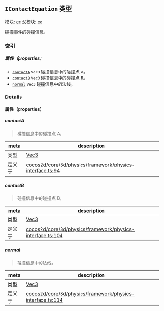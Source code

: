 ## `IContactEquation` 类型



模块: [cc](../modules/cc.md)
父模块: [cc](../modules/cc.md)


碰撞事件的碰撞信息。



### 索引

##### 属性（properties）

  - [`contactA`](#contacta) `Vec3` 碰撞信息中的碰撞点 A。
  - [`contactB`](#contactb) `Vec3` 碰撞信息中的碰撞点 B。
  - [`normal`](#normal) `Vec3` 碰撞信息中的法线。





### Details


#### 属性（properties）


##### contactA

> 碰撞信息中的碰撞点 A。

| meta | description |
|------|-------------|
| 类型 | <a href="../classes/Vec3.html" class="crosslink">Vec3</a> |
| 定义于 | [cocos2d/core/3d/physics/framework/physics-interface.ts:94](https://github.com/cocos-creator/engine/blob/22ca6465effd8063cb95e509843b8bef3d880759/cocos2d/core/3d/physics/framework/physics-interface.ts#L94) |



##### contactB

> 碰撞信息中的碰撞点 B。

| meta | description |
|------|-------------|
| 类型 | <a href="../classes/Vec3.html" class="crosslink">Vec3</a> |
| 定义于 | [cocos2d/core/3d/physics/framework/physics-interface.ts:104](https://github.com/cocos-creator/engine/blob/22ca6465effd8063cb95e509843b8bef3d880759/cocos2d/core/3d/physics/framework/physics-interface.ts#L104) |



##### normal

> 碰撞信息中的法线。

| meta | description |
|------|-------------|
| 类型 | <a href="../classes/Vec3.html" class="crosslink">Vec3</a> |
| 定义于 | [cocos2d/core/3d/physics/framework/physics-interface.ts:114](https://github.com/cocos-creator/engine/blob/22ca6465effd8063cb95e509843b8bef3d880759/cocos2d/core/3d/physics/framework/physics-interface.ts#L114) |







